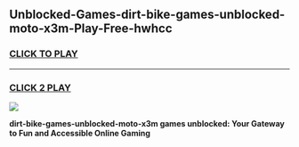 
## Unblocked-Games-dirt-bike-games-unblocked-moto-x3m-Play-Free-hwhcc
<h3>
<a href="https://premium76.site?title=dirt-bike-games-unblocked-moto-x3m&ref=18A">CLICK TO PLAY</a></h3>
<hr>

<h3>
<a href="https://premium76.site?title=dirt-bike-games-unblocked-moto-x3m&ref=18A">CLICK 2 PLAY</a>
  
</h3>

<a href="https://premium76.site?title=dirt-bike-games-unblocked-moto-x3m&ref=18A"><img src="https://clearcache.store/games.png"></a>


**dirt-bike-games-unblocked-moto-x3m games unblocked: Your Gateway to Fun and Accessible Online Gaming**
